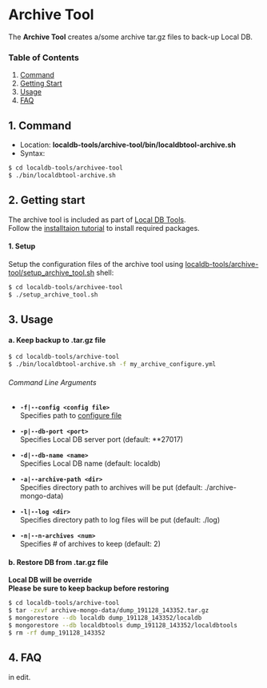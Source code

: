 # Archive Tool

The **Archive Tool** creates a/some archive tar.gz files to back-up Local DB.

### Table of Contents

1. [Command](#1-command)
2. [Getting Start](#2-getting-start)
3. [Usage](#3-usage)
4. [FAQ](#4-faq)

## 1. Command

- Location: **localdb-tools/archive-tool/bin/localdbtool-archive.sh**
- Syntax:

```bash
$ cd localdb-tools/archivee-tool
$ ./bin/localdbtool-archive.sh
```

## 2. Getting start

The archive tool is included as part of [Local DB Tools](https://gitlab.cern.ch/YARR/localdb-tools).<br>
Follow the [installtaion tutorial](installation.md) to install required packages.

#### 1. Setup

Setup the configuration files of the archive tool using [localdb-tools/archive-tool/setup_archive_tool.sh](script/setup_archive_tool.md) shell:

```bash
$ cd localdb-tools/archivee-tool
$ ./setup_archive_tool.sh
```

## 3. Usage

#### a. Keep backup to .tar.gz file

```bash
$ cd localdb-tools/archive-tool
$ ./bin/localdbtool-archive.sh -f my_archive_configure.yml
```

###### Command Line Arguments

* **``-f|--config <config file>``**<br>
Specifies path to [configure file](config/archive.md)

- **``-p|--db-port <port>``**<br>
Specifies Local DB server port (default: **27017)

- **``-d|--db-name <name>``**<br>
Specifies Local DB name (default: localdb)

* **``-a|--archive-path <dir>``**<br>
Specifies directory path to archives will be put (default: ./archive-mongo-data)

* **``-l|--log <dir>``**<br>
Specifies directory path to log files will be put (default: ./log)

* **``-n|--n-archives <num>``**<br>
Specifies # of archives to keep (default: 2)

#### b. Restore DB from .tar.gz file

**Local DB will be override**<br>
**Please be sure to keep backup before restoring**

```bash
$ cd localdb-tools/archive-tool
$ tar -zxvf archive-mongo-data/dump_191128_143352.tar.gz
$ mongorestore --db localdb dump_191128_143352/localdb
$ mongorestore --db localdbtools dump_191128_143352/localdbtools
$ rm -rf dump_191128_143352
```

## 4. FAQ

in edit.
